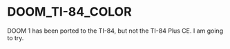 # DOOM_TI-84_COLOR
DOOM 1 has been ported to the TI-84, but not the TI-84 Plus CE. I am going to try.
